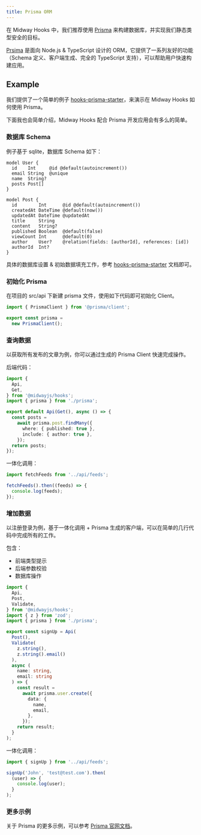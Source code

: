 ```yaml
---
title: Prisma ORM
---
```


在 Midway Hooks 中，我们推荐使用 [Prisma](https://prisma.io/) 来构建数据库，并实现我们静态类型安全的目标。

[Prsima](https://www.prisma.io/) 是面向 Node.js & TypeScript 设计的 ORM，它提供了一系列友好的功能（Schema 定义、客户端生成、完全的 TypeScript 支持），可以帮助用户快速构建应用。

## Example

我们提供了一个简单的例子 [hooks-prisma-starter](https://github.com/midwayjs/hooks/blob/v3/examples/fullstack/prisma/README.md)，来演示在 Midway Hooks 如何使用 Prisma。

下面我也会简单介绍，Midway Hooks 配合 Prisma 开发应用会有多么的简单。

### 数据库 Schema

例子基于 sqlite，数据库 Schema 如下：

```prisma
model User {
  id    Int     @id @default(autoincrement())
  email String  @unique
  name  String?
  posts Post[]
}

model Post {
  id        Int      @id @default(autoincrement())
  createdAt DateTime @default(now())
  updatedAt DateTime @updatedAt
  title     String
  content   String?
  published Boolean  @default(false)
  viewCount Int      @default(0)
  author    User?    @relation(fields: [authorId], references: [id])
  authorId  Int?
}
```

具体的数据库设置 & 初始数据填充工作，参考 [hooks-prisma-starter](https://github.com/midwayjs/hooks/blob/v3/examples/fullstack/prisma/README.md) 文档即可。

### 初始化 Prisma

在项目的 src/api 下新建 prisma 文件，使用如下代码即可初始化 Client。

```ts
import { PrismaClient } from '@prisma/client';

export const prisma =
  new PrismaClient();
```

### 查询数据

以获取所有发布的文章为例，你可以通过生成的 Prisma Client 快速完成操作。

后端代码：

```ts
import {
  Api,
  Get,
} from '@midwayjs/hooks';
import { prisma } from './prisma';

export default Api(Get(), async () => {
  const posts =
    await prisma.post.findMany({
      where: { published: true },
      include: { author: true },
    });
  return posts;
});
```

一体化调用：

```ts
import fetchFeeds from '../api/feeds';

fetchFeeds().then((feeds) => {
  console.log(feeds);
});
```

### 增加数据

以注册登录为例，基于一体化调用 + Prisma 生成的客户端，可以在简单的几行代码中完成所有的工作。

包含：

- 前端类型提示
- 后端参数校验
- 数据库操作

```ts
import {
  Api,
  Post,
  Validate,
} from '@midwayjs/hooks';
import { z } from 'zod';
import { prisma } from './prisma';

export const signUp = Api(
  Post(),
  Validate(
    z.string(),
    z.string().email()
  ),
  async (
    name: string,
    email: string
  ) => {
    const result =
      await prisma.user.create({
        data: {
          name,
          email,
        },
      });
    return result;
  }
);
```

一体化调用：

```ts
import { signUp } from '../api/feeds';

signUp('John', 'test@test.com').then(
  (user) => {
    console.log(user);
  }
);
```

### 更多示例

关于 Prisma 的更多示例，可以参考 [Prisma 官网文档](https://www.prisma.io/)。

